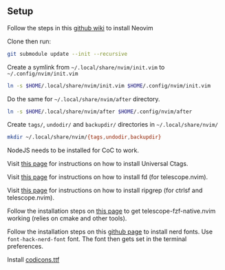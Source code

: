 ## Setup

Follow the steps in this [github wiki](https://github.com/neovim/neovim/wiki/Installing-Neovim) to install Neovim

Clone then run:

```bash
git submodule update --init --recursive
```

Create a symlink from `~/.local/share/nvim/init.vim` to `~/.config/nvim/init.vim`

```bash
ln -s $HOME/.local/share/nvim/init.vim $HOME/.config/nvim/init.vim
```

Do the same for `~/.local/share/nvim/after` directory.

```bash
ln -s $HOME/.local/share/nvim/after $HOME/.config/nvim/after
```

Create `tags/`, `undodir/` and `backupdir/` directories in `~/.local/share/nvim/`

```bash
mkdir ~/.local/share/nvim/{tags,undodir,backupdir}
```

NodeJS needs to be installed for CoC to work.

Visit [this page](https://github.com/universal-ctags/ctags) for instructions
on how to install Universal Ctags.

Visit [this page](https://github.com/sharkdp/fd) for instructions
on how to install fd (for telescope.nvim).

Visit [this page](https://github.com/BurntSushi/ripgrep) for instructions
on how to install ripgrep (for ctrlsf and telescope.nvim).

Follow the installation steps on [this page](https://github.com/nvim-telescope/telescope-fzf-native.nvim)
to get telescope-fzf-native.nvim working (relies on cmake and other tools).

Follow the installation steps on this [github page](https://github.com/ryanoasis/nerd-fonts)
to install nerd fonts. Use `font-hack-nerd-font` font. The font then gets set in
the terminal preferences.

Install [codicons.ttf](https://github.com/microsoft/vscode-codicons/raw/main/dist/codicon.ttf)
